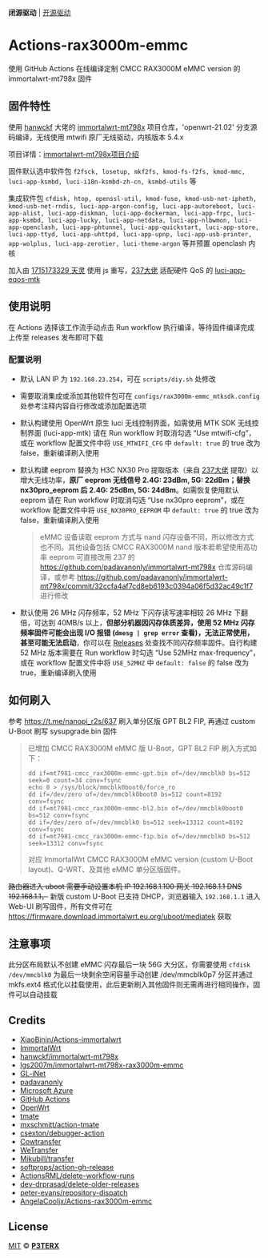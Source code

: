 **闭源驱动** | [开源驱动](README_mainline.md)

# Actions-rax3000m-emmc
使用 GitHub Actions 在线编译定制 CMCC RAX3000M eMMC version 的 immortalwrt-mt798x 固件

## 固件特性
使用 [hanwckf](https://github.com/hanwckf) 大佬的 [immortalwrt-mt798x](https://github.com/hanwckf/immortalwrt-mt798x) 项目仓库，'openwrt-21.02' 分支源码编译，无线使用 mtwifi 原厂无线驱动，内核版本 5.4.x

项目详情：[immortalwrt-mt798x项目介绍](https://cmi.hanwckf.top/p/immortalwrt-mt798x)

固件默认选中软件包
`f2fsck, losetup, mkf2fs, kmod-fs-f2fs, kmod-mmc, luci-app-ksmbd, luci-i18n-ksmbd-zh-cn, ksmbd-utils` 等

集成软件包
`cfdisk, htop, openssl-util, kmod-fuse, kmod-usb-net-ipheth, kmod-usb-net-rndis, luci-app-argon-config, luci-app-autoreboot, luci-app-alist, luci-app-diskman, luci-app-dockerman, luci-app-frpc, luci-app-ksmbd, luci-app-lucky, luci-app-netdata, luci-app-nlbwmon, luci-app-openclash, luci-app-phtunnel, luci-app-quickstart, luci-app-store, luci-app-ttyd, luci-app-uhttpd, luci-app-upnp, luci-app-usb-printer, app-wolplus, luci-app-zerotier, luci-theme-argon`
等并预置 openclash 内核

加入由 [1715173329 天灵](https://github.com/1715173329) 使用 js 重写，[237大佬](https://www.right.com.cn/forum/?364126) 适配硬件 QoS 的 [luci-app-eqos-mtk](https://github.com/padavanonly/immortalwrt-mt798x/commit/7c8019ce4bcb1a79c01c517b62e49f059ca70049)

## 使用说明
在 Actions 选择该工作流手动点击 Run workflow 执行编译，等待固件编译完成上传至 releases 发布即可下载

### 配置说明
- 默认 LAN IP 为 `192.168.23.254`，可在 `scripts/diy.sh` 处修改

- 需要取消集成或添加其他软件包可在 `configs/rax3000m-emmc_mtksdk.config` 处参考注释内容自行修改或添加配置选项

- 默认构建使用 OpenWrt 原生 luci 无线控制界面，如需使用 MTK SDK 无线控制界面 (luci-app-mtk) 请在 Run workflow 时取消勾选 “Use mtwifi-cfg”，或在 workflow 配置文件中将 `USE_MTWIFI_CFG` 中 `default: true` 的 true 改为 false，重新编译刷入使用

- 默认构建 eeprom 替换为 H3C NX30 Pro 提取版本（来自 [237大佬](https://www.right.com.cn/forum/?364126) 提取）以增大无线功率，**原厂 eeprom 无线信号 2.4G: 23dBm, 5G: 22dBm；替换 nx30pro_eeprom 后 2.4G: 25dBm, 5G: 24dBm**。如需恢复使用默认 eeprom 请在 Run workflow 时取消勾选 “Use nx30pro eeprom”，或在 workflow 配置文件中将 `USE_NX30PRO_EEPROM` 中 `default: true` 的 true 改为 false，重新编译刷入使用  
  > eMMC 设备读取 eeprom 方式与 nand 闪存设备不同，所以修改方式也不同。其他设备包括 CMCC RAX3000M nand 版本若希望使用高功率 eeprom 可直接改用 237 的 https://github.com/padavanonly/immortalwrt-mt798x 仓库源码编译，或参考 https://github.com/padavanonly/immortalwrt-mt798x/commit/32ccfa4af7cd8eb6193c0394a06f5d32ac49c1f7 进行修改

- 默认使用 26 MHz 闪存频率，52 MHz 下闪存读写速率相较 26 MHz 下翻倍，可达到 40MB/s 以上，**但部分机器因闪存体质差异，使用 52 MHz 闪存频率固件可能会出现 I/O 报错 (`dmesg | grep error` 查看)，无法正常使用，甚至可能无法启动**，你可以在 [Releases](https://github.com/AngelaCooljx/Actions-rax3000m-emmc/releases) 处查找不同闪存频率固件。自行构建 52 MHz 版本需要在 Run workflow 时勾选 “Use 52MHz max-frequency”，或在 workflow 配置文件中将 `USE_52MHZ` 中 `default: false` 的 false 改为 true，重新编译刷入使用

## 如何刷入
参考 https://t.me/nanopi_r2s/637 刷入单分区版 GPT BL2 FIP, 再通过 custom U-Boot 刷写 sysupgrade.bin 固件
> 已增加 CMCC RAX3000M eMMC 版 U-Boot，GPT BL2 FIP 刷入方式如下：
> ```
> dd if=mt7981-cmcc_rax3000m-emmc-gpt.bin of=/dev/mmcblk0 bs=512 seek=0 count=34 conv=fsync
> echo 0 > /sys/block/mmcblk0boot0/force_ro
> dd if=/dev/zero of=/dev/mmcblk0boot0 bs=512 count=8192 conv=fsync
> dd if=mt7981-cmcc_rax3000m-emmc-bl2.bin of=/dev/mmcblk0boot0 bs=512 conv=fsync
> dd if=/dev/zero of=/dev/mmcblk0 bs=512 seek=13312 count=8192 conv=fsync
> dd if=mt7981-cmcc_rax3000m-emmc-fip.bin of=/dev/mmcblk0 bs=512 seek=13312 conv=fsync
> ```
> 对应 ImmortalWrt CMCC RAX3000M eMMC version (custom U-Boot layout)、Q-WRT、及其他 eMMC 单分区版固件。

~~路由器进入 uboot 需要手动设置本机 IP 192.168.1.100 网关 192.168.1.1 DNS 192.168.1.1，~~ 新版 custom U-Boot 已支持 DHCP，浏览器输入 `192.168.1.1` 进入 Web-UI 刷写固件，所有文件可在 https://firmware.download.immortalwrt.eu.org/uboot/mediatek 获取

## 注意事项
此分区布局默认不创建 eMMC 闪存最后一块 56G 大分区，你需要使用 `cfdisk /dev/mmcblk0` 为最后一块剩余空闲容量手动创建 /dev/mmcblk0p7 分区并通过 mkfs.ext4 格式化以挂载使用，此后更新刷入其他固件则无需再进行相同操作，固件可以自动挂载

## Credits
- [XiaoBinin/Actions-immortalwrt](https://github.com/XiaoBinin/Actions-immortalwrt)
- [ImmortalWrt](https://github.com/immortalwrt/immortalwrt)
- [hanwckf/immortalwrt-mt798x](https://github.com/hanwckf/immortalwrt-mt798x)
- [lgs2007m/immortalwrt-mt798x-rax3000m-emmc](https://github.com/lgs2007m/immortalwrt-mt798x-rax3000m-emmc)
- [GL-iNet](https://github.com/gl-inet)
- [padavanonly](https://github.com/padavanonly)
- [Microsoft Azure](https://azure.microsoft.com)
- [GitHub Actions](https://github.com/features/actions)
- [OpenWrt](https://github.com/openwrt/openwrt)
- [tmate](https://github.com/tmate-io/tmate)
- [mxschmitt/action-tmate](https://github.com/mxschmitt/action-tmate)
- [csexton/debugger-action](https://github.com/csexton/debugger-action)
- [Cowtransfer](https://cowtransfer.com)
- [WeTransfer](https://wetransfer.com/)
- [Mikubill/transfer](https://github.com/Mikubill/transfer)
- [softprops/action-gh-release](https://github.com/softprops/action-gh-release)
- [ActionsRML/delete-workflow-runs](https://github.com/ActionsRML/delete-workflow-runs)
- [dev-drprasad/delete-older-releases](https://github.com/dev-drprasad/delete-older-releases)
- [peter-evans/repository-dispatch](https://github.com/peter-evans/repository-dispatch)
- [AngelaCooljx/Actions-rax3000m-emmc](https://github.com/AngelaCooljx/Actions-rax3000m-emmc)

## License

[MIT](https://github.com/P3TERX/Actions-OpenWrt/blob/main/LICENSE) © [**P3TERX**](https://p3terx.com)
